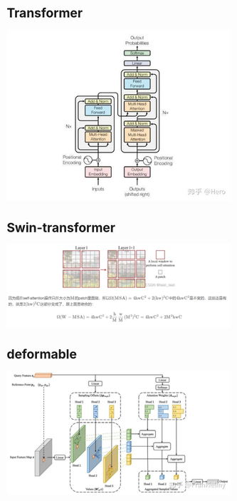 # Transformer
![image](../picture/transformer.png)


# Swin-transformer
![image](../picture/Swintransformerframe.png)


# deformable
![image](../picture/Deformableframe.png)